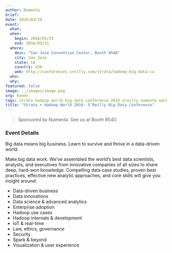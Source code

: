 ```yaml
---
author: Numenta
brief:
date: 2016/03/29
event:
  what:
  when:
    begin: 2016/03/29
    end: 2016/03/31
  where:
    desc: "San Jose Convention Center, Booth #540"
    city: San Jose
    state: CA
    country: USA
    web: http://conferences.oreilly.com/strata/hadoop-big-data-ca
  who:
  why:
featured: false
image: ../images/image.png
org: Event
tags: strata hadoop world big data conference 2016 oreilly numenta machine intelligence
title: "Strata + Hadoop World 2016: O’Reilly Big Data Conference"
---
```


> Sponsored by Numenta. See us at Booth #540.

### Event Details

Big data means big business. Learn to survive and thrive in a data-driven world.

Make big data work. We’ve assembled the world’s best data scientists, analysts,
and executives from innovative companies of all sizes to share deep, hard-won
knowledge. Compelling data case studies, proven best practices, effective new
analytic approaches, and core skills will give you insight around:

* Data-driven business
* Data innovations
* Data science & advanced analytics
* Enterprise adoption
* Hadoop use cases
* Hadoop internals & development
* IoT & real-time
* Law, ethics, governance
* Security
* Spark & beyond
* Visualization & user experience

